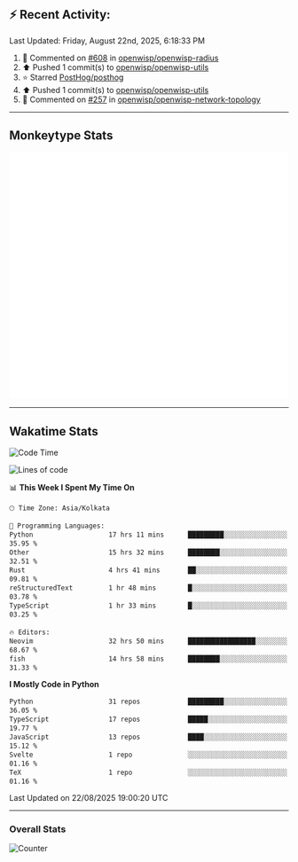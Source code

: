 ## :zap: Recent Activity:
<!--RECENT_ACTIVITY:last_update-->
Last Updated: Friday, August 22nd, 2025, 6:18:33 PM
<!--RECENT_ACTIVITY:last_update_end-->
<!--RECENT_ACTIVITY:start-->
1. 💬 Commented on [#608](https://github.com/openwisp/openwisp-radius/issues/608#issuecomment-3210976926) in [openwisp/openwisp-radius](https://github.com/openwisp/openwisp-radius)<br>
2. ⬆️ Pushed 1 commit(s) to [openwisp/openwisp-utils](https://github.com/openwisp/openwisp-utils)<br>
3. ⭐ Starred [PostHog/posthog](https://github.com/PostHog/posthog)<br>
4. ⬆️ Pushed 1 commit(s) to [openwisp/openwisp-utils](https://github.com/openwisp/openwisp-utils)<br>
5. 💬 Commented on [#257](https://github.com/openwisp/openwisp-network-topology/pull/257#discussion_r2289138161) in [openwisp/openwisp-network-topology](https://github.com/openwisp/openwisp-network-topology)<br>
<!--RECENT_ACTIVITY:end-->

---

## Monkeytype Stats
<a href="https://monkeytype.com/profile/dhanus">
  <img src="https://raw.githubusercontent.com/Dhanus3133/Dhanus3133/monkeytype/monkeytype-lb.svg" alt="Monkeytype Profile" />
</a>

---

## Wakatime Stats
<!--START_SECTION:waka-->
![Code Time](http://img.shields.io/badge/Code%20Time-3%2C006%20hrs%206%20mins-blue)

![Lines of code](https://img.shields.io/badge/From%20Hello%20World%20I%27ve%20Written-4.8%20million%20lines%20of%20code-blue)

📊 **This Week I Spent My Time On** 

```text
🕑︎ Time Zone: Asia/Kolkata

💬 Programming Languages: 
Python                   17 hrs 11 mins      █████████░░░░░░░░░░░░░░░░   35.95 % 
Other                    15 hrs 32 mins      ████████░░░░░░░░░░░░░░░░░   32.51 % 
Rust                     4 hrs 41 mins       ██░░░░░░░░░░░░░░░░░░░░░░░   09.81 % 
reStructuredText         1 hr 48 mins        █░░░░░░░░░░░░░░░░░░░░░░░░   03.78 % 
TypeScript               1 hr 33 mins        █░░░░░░░░░░░░░░░░░░░░░░░░   03.25 % 

🔥 Editors: 
Neovim                   32 hrs 50 mins      █████████████████░░░░░░░░   68.67 % 
fish                     14 hrs 58 mins      ████████░░░░░░░░░░░░░░░░░   31.33 % 
```

**I Mostly Code in Python** 

```text
Python                   31 repos            █████████░░░░░░░░░░░░░░░░   36.05 % 
TypeScript               17 repos            █████░░░░░░░░░░░░░░░░░░░░   19.77 % 
JavaScript               13 repos            ████░░░░░░░░░░░░░░░░░░░░░   15.12 % 
Svelte                   1 repo              ░░░░░░░░░░░░░░░░░░░░░░░░░   01.16 % 
TeX                      1 repo              ░░░░░░░░░░░░░░░░░░░░░░░░░   01.16 % 
```




 Last Updated on 22/08/2025 19:00:20 UTC
<!--END_SECTION:waka-->
---

### Overall Stats

<img src="https://moe-counter.glitch.me/get/@Dhanus3133?theme=asoul" alt="Counter" />
